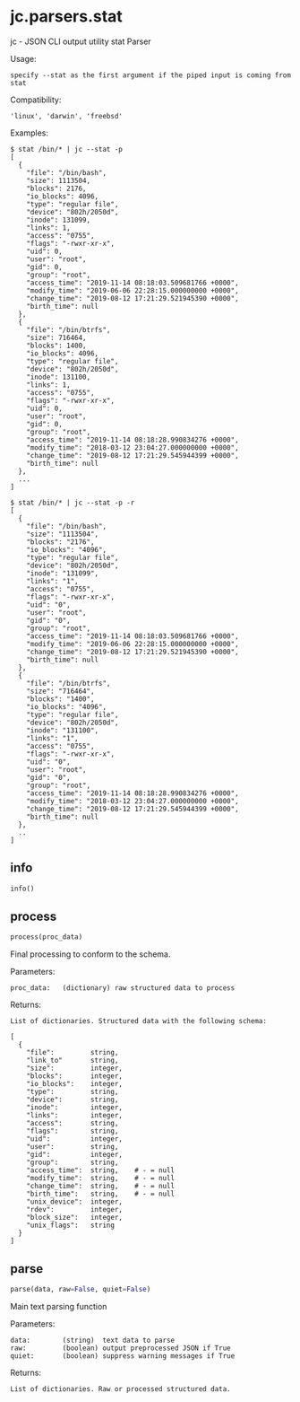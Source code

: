 
# jc.parsers.stat
jc - JSON CLI output utility stat Parser

Usage:

    specify --stat as the first argument if the piped input is coming from stat

Compatibility:

    'linux', 'darwin', 'freebsd'

Examples:

    $ stat /bin/* | jc --stat -p
    [
      {
        "file": "/bin/bash",
        "size": 1113504,
        "blocks": 2176,
        "io_blocks": 4096,
        "type": "regular file",
        "device": "802h/2050d",
        "inode": 131099,
        "links": 1,
        "access": "0755",
        "flags": "-rwxr-xr-x",
        "uid": 0,
        "user": "root",
        "gid": 0,
        "group": "root",
        "access_time": "2019-11-14 08:18:03.509681766 +0000",
        "modify_time": "2019-06-06 22:28:15.000000000 +0000",
        "change_time": "2019-08-12 17:21:29.521945390 +0000",
        "birth_time": null
      },
      {
        "file": "/bin/btrfs",
        "size": 716464,
        "blocks": 1400,
        "io_blocks": 4096,
        "type": "regular file",
        "device": "802h/2050d",
        "inode": 131100,
        "links": 1,
        "access": "0755",
        "flags": "-rwxr-xr-x",
        "uid": 0,
        "user": "root",
        "gid": 0,
        "group": "root",
        "access_time": "2019-11-14 08:18:28.990834276 +0000",
        "modify_time": "2018-03-12 23:04:27.000000000 +0000",
        "change_time": "2019-08-12 17:21:29.545944399 +0000",
        "birth_time": null
      },
      ...
    ]

    $ stat /bin/* | jc --stat -p -r
    [
      {
        "file": "/bin/bash",
        "size": "1113504",
        "blocks": "2176",
        "io_blocks": "4096",
        "type": "regular file",
        "device": "802h/2050d",
        "inode": "131099",
        "links": "1",
        "access": "0755",
        "flags": "-rwxr-xr-x",
        "uid": "0",
        "user": "root",
        "gid": "0",
        "group": "root",
        "access_time": "2019-11-14 08:18:03.509681766 +0000",
        "modify_time": "2019-06-06 22:28:15.000000000 +0000",
        "change_time": "2019-08-12 17:21:29.521945390 +0000",
        "birth_time": null
      },
      {
        "file": "/bin/btrfs",
        "size": "716464",
        "blocks": "1400",
        "io_blocks": "4096",
        "type": "regular file",
        "device": "802h/2050d",
        "inode": "131100",
        "links": "1",
        "access": "0755",
        "flags": "-rwxr-xr-x",
        "uid": "0",
        "user": "root",
        "gid": "0",
        "group": "root",
        "access_time": "2019-11-14 08:18:28.990834276 +0000",
        "modify_time": "2018-03-12 23:04:27.000000000 +0000",
        "change_time": "2019-08-12 17:21:29.545944399 +0000",
        "birth_time": null
      },
      ..
    ]


## info
```python
info()
```


## process
```python
process(proc_data)
```

Final processing to conform to the schema.

Parameters:

    proc_data:   (dictionary) raw structured data to process

Returns:

    List of dictionaries. Structured data with the following schema:

    [
      {
        "file":         string,
        "link_to"       string,
        "size":         integer,
        "blocks":       integer,
        "io_blocks":    integer,
        "type":         string,
        "device":       string,
        "inode":        integer,
        "links":        integer,
        "access":       string,
        "flags":        string,
        "uid":          integer,
        "user":         string,
        "gid":          integer,
        "group":        string,
        "access_time":  string,    # - = null
        "modify_time":  string,    # - = null
        "change_time":  string,    # - = null
        "birth_time":   string,    # - = null
        "unix_device":  integer,
        "rdev":         integer,
        "block_size":   integer,
        "unix_flags":   string
      }
    ]


## parse
```python
parse(data, raw=False, quiet=False)
```

Main text parsing function

Parameters:

    data:        (string)  text data to parse
    raw:         (boolean) output preprocessed JSON if True
    quiet:       (boolean) suppress warning messages if True

Returns:

    List of dictionaries. Raw or processed structured data.

